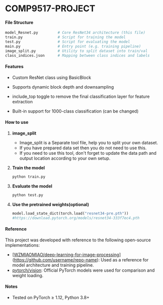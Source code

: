 # COMP9517-PROJECT

#### File Structure

```python
model_Resnet.py         # Core ResNet34 architecture (this file)
train.py                # Script for training the model
test.py                 # Script for evaluating the model
main.py                 # Entry point (e.g. training pipeline)
image_split.py          # Utility to split dataset into train/val
class_indices.json      # Mapping between class indices and labels
```

#### Features

* Custom ResNet class using BasicBlock


* Supports dynamic block depth and downsampling


* include_top toggle to remove the final classification layer for feature extraction


* Built-in support for 1000-class classification (can be changed)

#### How to use

1. **image_split**

   * Image_split is a Separate tool file, help you to split your own dataset.
   * If you have prepared data set then you do not need to use this.
   * If you need to use this tool, don't forget to update the data path and output location according to your own setup.

2. **Train the model**

   ```python
   python train.py
   ```

3. **Evaluate the model**

   ```python
   python test.py
   ```

4. **Use the pretrained weights(optional)**

   ```python
   model.load_state_dict(torch.load("resnet34-pre.pth"))
   #https://download.pytorch.org/models/resnet34-333f7ec4.pth
   ```

#### **Reference**

This project was developed with reference to the following open-source implementations:

- [[WZMIAOMIAO/deep-learning-for-image-processing](https://github.com/WZMIAOMIAO/deep-learning-for-image-processing)](https://github.com/username/repo-name): Used as a reference for model architecture and training pipeline.
- [pytorch/vision](https://github.com/pytorch/vision): Official PyTorch models were used for comparison and weight loading.

#### **Notes**

* Tested on PyTorch ≥ 1.12, Python 3.8+